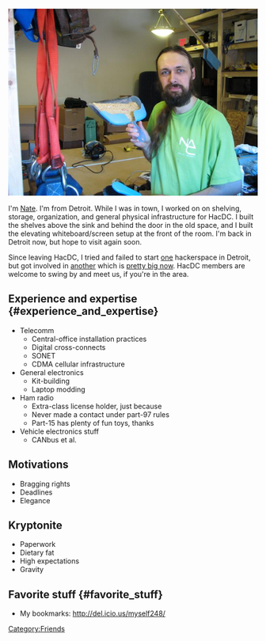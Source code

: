 ![](Nate-dustpan.jpg "Nate-dustpan.jpg")

I'm [Nate](https://www.i3detroit.org/wiki/User:Nbezanson). I'm from
Detroit. While I was in town, I worked on on shelving, storage,
organization, and general physical infrastructure for HacDC. I built the
shelves above the sink and behind the door in the old space, and I built
the elevating whiteboard/screen setup at the front of the room. I'm back
in Detroit now, but hope to visit again soon.

Since leaving HacDC, I tried and failed to start
[one](https://wiki.hackerspaces.org/The_Detroit_Facility) hackerspace in
Detroit, but got involved in
[another](https://wiki.hackerspaces.org/I3_Detroit) which is [pretty big
now](https://www.i3detroit.org/wiki/In_the_Media). HacDC members are
welcome to swing by and meet us, if you're in the area.

## Experience and expertise {#experience_and_expertise}

-   Telecomm
    -   Central-office installation practices
    -   Digital cross-connects
    -   SONET
    -   CDMA cellular infrastructure
-   General electronics
    -   Kit-building
    -   Laptop modding
-   Ham radio
    -   Extra-class license holder, just because
    -   Never made a contact under part-97 rules
    -   Part-15 has plenty of fun toys, thanks
-   Vehicle electronics stuff
    -   CANbus et al.

## Motivations

-   Bragging rights
-   Deadlines
-   Elegance

## Kryptonite

-   Paperwork
-   Dietary fat
-   High expectations
-   Gravity

## Favorite stuff {#favorite_stuff}

-   My bookmarks: <http://del.icio.us/myself248/>

[Category:Friends](Category:Friends)
